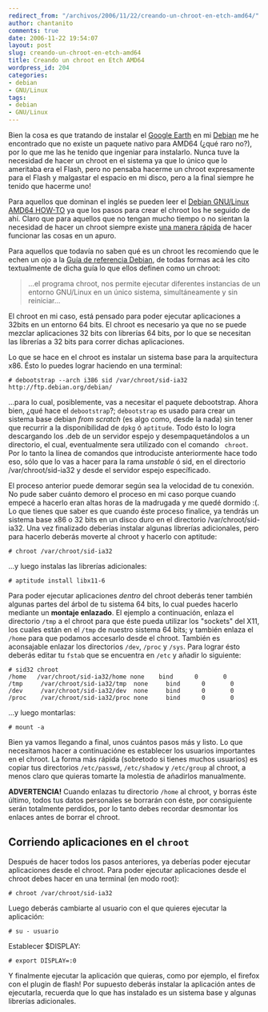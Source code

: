 ```yaml
---
redirect_from: "/archivos/2006/11/22/creando-un-chroot-en-etch-amd64/"
author: chantanito
comments: true
date: 2006-11-22 19:54:07
layout: post
slug: creando-un-chroot-en-etch-amd64
title: Creando un chroot en Etch AMD64
wordpress_id: 204
categories:
- debian
- GNU/Linux
tags:
- debian
- GNU/Linux
---
```


Bien la cosa es que tratando de instalar el [Google Earth](http://earth.google.es/) en mi [Debian](http://www.debian.org) me he encontrado que no existe un paquete nativo para AMD64 (¿qué raro no?), por lo que me las he tenido que ingeniar para instalarlo. Nunca tuve la necesidad de hacer un chroot en el sistema ya que lo único que lo ameritaba era el Flash, pero no pensaba hacerme un chroot expresamente para el Flash y malgastar el espacio en mi disco, pero a la final siempre he tenido que hacerme uno!

Para aquellos que dominan el inglés se pueden leer el [Debian GNU/Linux AMD64 HOW-TO](https://alioth.debian.org/docman/view.php/30192/21/debian-amd64-howto.html) ya que los pasos para crear el chroot los he seguido de ahí. Claro que para aquellos que no tengan mucho tiempo o no sientan la necesidad de hacer un chroot siempre existe [ una manera rápida](https://alioth.debian.org/docman/view.php/30192/21/debian-amd64-howto.html#id292205) de hacer funcionar las cosas en un apuro.

Para aquellos que todavía no saben qué es un chroot les recomiendo que le echen un ojo a la [ Guía de referencia Debian](http://qref.sourceforge.net/Debian/reference/reference.es.html), de todas formas acá les cito textualmente de dicha guía lo que ellos definen como un chroot: 

> ...el programa chroot, nos permite ejecutar diferentes instancias de un entorno GNU/Linux en un único sistema, simultáneamente y sin reiniciar...

El chroot en mi caso, está pensado para poder ejecutar aplicaciones a 32bits en un entorno 64 bits. El chroot es necesario ya que no se puede mezclar aplicaciones 32 bits con librerías 64 bits, por lo que se necesitan las librerías a 32 bits para correr dichas aplicaciones.

Lo que se hace en el chroot es instalar un sistema base para la arquitectura x86. Ésto lo puedes lograr haciendo en una terminal:

	# debootstrap --arch i386 sid /var/chroot/sid-ia32 http://ftp.debian.org/debian/

...para lo cual, posiblemente, vas a necesitar el paquete debootstrap. Ahora bien, ¿qué hace el `debootstrap`?; `debootstrap` es usado para crear un sistema base debian _from scratch_ (es algo como, desde la nada) sin tener que recurrir a la disponibilidad de `dpkg` ó `aptitude`. Todo ésto lo logra descargando los .deb de un servidor espejo y desempaquetándolos a un directorio, el cual, eventualmente sera utilizado con el comando ` chroot`. Por lo tanto la línea de comandos que introduciste anteriormente hace todo eso, sólo que lo vas a hacer para la rama _unstable_ ó sid, en el directorio /var/chroot/sid-ia32 y desde el servidor espejo específicado.

El proceso anterior puede demorar según sea la velocidad de tu conexión. No pude saber cuánto demoro el proceso en mi caso porque cuando empecé a hacerlo eran altas horas de la madrugada y me quedé dormido :(. Lo que tienes que saber es que cuando éste proceso finalice, ya tendrás un sistema base x86 o 32 bits en un disco duro en el directorio /var/chroot/sid-ia32. Una vez finalizado deberías instalar algunas librerías adicionales, pero para hacerlo deberás moverte al chroot y hacerlo con aptitude:

	# chroot /var/chroot/sid-ia32

...y luego instalas las librerías adicionales:

	# aptitude install libx11-6

Para poder ejecutar aplicaciones _dentro_ del chroot deberás tener también algunas partes del árbol de tu sistema 64 bits, lo cual puedes hacerlo mediante un **montaje enlazado**. El ejemplo a continuación, enlaza el directorio `/tmp` a el chroot para que éste pueda utilizar los "sockets" del X11, los cuales están en el `/tmp` de nuestro sistema 64 bits; y también enlaza el `/home` para que podamos accesarlo desde el chroot. También es aconsajable enlazar los directorios `/dev`, `/proc` y `/sys`. Para lograr ésto deberás editar tu `fstab` que se encuentra en `/etc` y añadir lo siguiente:

	# sid32 chroot
	/home   /var/chroot/sid-ia32/home none    bind      0       0
	/tmp     /var/chroot/sid-ia32/tmp  none     bind      0       0
	/dev     /var/chroot/sid-ia32/dev  none     bind      0       0
	/proc    /var/chroot/sid-ia32/proc none     bind      0       0

...y luego montarlas:

	# mount -a

Bien ya vamos llegando a final, unos cuántos pasos más y listo. Lo que necesitamos hacer a continuacióne es establecer los usuarios importantes en el chroot. La forma más rápida (sobretodo si tienes muchos usuarios) es copiar tus directorios `/etc/passwd`, `/etc/shadow` y `/etc/group` al chroot, a menos claro que quieras tomarte la molestia de añadirlos manualmente.

**ADVERTENCIA!** Cuando enlazas tu directorio `/home` al chroot, y borras éste último, todos tus datos personales se borrarán con éste, por consiguiente serán totalmente perdidos, por lo tanto debes recordar desmontar los enlaces antes de borrar el chroot.

## Corriendo aplicaciones en el `chroot`

Después de hacer todos los pasos anteriores, ya deberías poder ejecutar aplicaciones desde el chroot. Para poder ejecutar aplicaciones desde el chroot debes hacer en una terminal (en modo root):

	# chroot /var/chroot/sid-ia32

Luego deberás cambiarte al usuario con el que quieres ejecutar la aplicación:

	# su - usuario

Establecer $DISPLAY:

	# export DISPLAY=:0

Y finalmente ejecutar la aplicación que quieras, como por ejemplo, el firefox con el plugin de flash! Por supuesto deberás instalar la aplicación antes de ejecutarla, recuerda que lo que has instalado es un sistema base y algunas librerías adicionales.